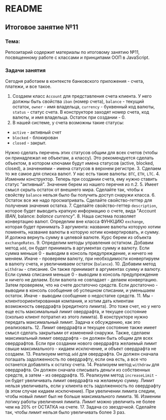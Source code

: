  # README

## Итоговое занятие №11

### Тема:

Репозитарий содержит материалы по итоговому занятию №11, посвященному работе с классами и принципами ООП в JavaScript.

### Задачи занятия
Сегодня работаем в контексте банковского приложения - счета, платежи, и все такое.

1. Создаем класс `Account` для представления счета клиента. У него должны быть свойства `iban` (номер счета), `balance` - текущий остаток, `owner` - имя владельца, `currency` - буквенный код валюты, `status` - статус счета. В конструкторе заходят номер счета, код валюты, и имя владельца. Остаток при создании - 0.
2. В нашей системе, у счета возможны такие статусы:
 - `active` - активный счет
 - `blocked` - блокирован
 - `closed` - закрыт.

Нужно сделать перечень этих статусов общим для всех счетов (чтобы он принадлежал не объектам, а классу). Это рекомендуется сделать объектом, в котором ключами будут имена статусов (active, blocked, closed), а значениями - имена статусов в верхнем регистре.
3. Сделаем то же самое для списка валют. У нас есть такие валюты: `BTC`, `ETH`, `LTC`.
4. Изменим конструктор. Теперь при создании счета, ему нужно ставить статус "активный". Значение берем из нашего перечня из п.2.
5. Имеет смысл скрыть остаток от внешнего мира. Сделайте так, чтобы к свойству `balance` нельзя было бы получить доступ снаружи класса.
6. Остаток все же надо просматривать. Сделайте свойство-геттер для получения значения остатка.
7. Сделайте свойство-геттер `description`, которое будет выводить краткую информацию о счете, вида "Account _IBAN_, balance: _balance_ _currency_".
8. Наша система позволяет конвертацию валют. Определим вне класса ФУНКЦИЮ `exchange`, которая будет принимать 3 аргумента: название валюты которую хотим поменять, название валюты в которую хотим конвертировать, и сумму. И должна вернуть сумму в целевой валюте. Курс берем из объекта `exchangeRates`.
9. Определим методы управления остатком. Добавим метод `add`, он будет принимать в аргументах сумму и валюту. Если сумма меньше 0 - выводим в консоль предупреждение, и ничего не меняем. Иначе - проверяем валюту, при необходимости конвертируем в валюту счета, и увеличииваем остаток (`balance`).
10. Добавим метод `withdraw` - списание. Он также принимает в аргументах сумму и валюту. Если сумма списания меньше 0 - выводим в консоль предупреждение и ничего не делаем. Если валюта не совпадает - делаем конвертацию. Затем проверяем, что на счете достаточно средств. Если достаточно - выводим в консоль сообщение об успешном списании, и уменьшаем остаток. Иначе - выводим сообщение о недостатке средств.
11. Мы - клиентоориентированная компания, и хотим дать клиентам возможность овердрафта (кредитного лимита). Это тоже счет, но у него еще есть максимальный лимит овердрафта, и текущее состояние (сколько клиент потратил из этого лимита). В конструкторе нужно передать максимальный лимит. Задача к обсуждению, как это реализовать.
12. Лимит овердрафта и текущее состояние также имеет смысл сделать закрытыми от изменений снаружи. Также, сделаем максимальный лимит овердрафта - он должен быть общим для всех овердрафтов. Если при создании нового овердрафта желаемый лимит свыше максимального - кидаем исключение, и объект овердрафта не создаем.
13. Реализуем метод `add` для овердрафта. Он должен сначала погашать задолженность по овердрафту, если она есть, а все что останется добавлять к остатку счета.
14. Реализуем метод `withdraw` для овердрафта. Он должен сначала списывать деньги из собственных средств, а затем - из овердрафта.
15. Реализуем метод `increaseLimit` - он будет увеличивать лимит овердрафта на желаемую сумму. Лимит нельзя увеличивать, если у клиента есть задолженность по овердрафту (в этом случае кидаем исключение). При увеличении лимита следим, чтобы новый лимит был не больше максимального лимита.
16. Изменим логику работы увеличения лимита. Лимит можно увеличить не более чем на 20% от ОСТАТКА на счете.
17. Задача со звездочкой. Сделайте так, чтобы лимит нельзя было увеличивать более 3 раз.
